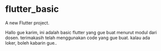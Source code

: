 # flutter_basic

A new Flutter project.

Hallo gue karim, ini adalah basic flutter yang gue buat menurut modul dari dosen.
terimakasih telah menggunakan code yang gue buat. kalau ada loker, boleh kabarin gue..
